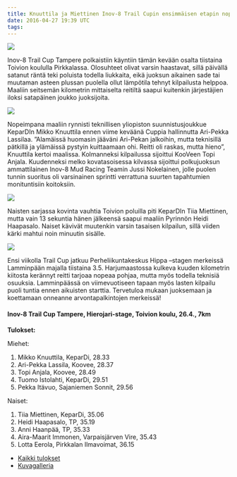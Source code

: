 ```yaml
---
title: Knuuttila ja Miettinen Inov-8 Trail Cupin ensimmäisen etapin nopeimmat
date: 2016-04-27 19:39 UTC
tags:
---
```


[![](https://farm2.staticflickr.com/1664/26057975603_1f74e38857_k_d.jpg)](https://www.flickr.com/photos/131233811@N02/26057975603/in/album-72157665296897503/)

Inov-8 Trail Cup Tampere polkaistiin käyntiin tämän kevään osalta tiistaina Toivion koululla Pirkkalassa. Olosuhteet olivat varsin haastavat, sillä päivällä satanut räntä teki poluista todella liukkaita, eikä juoksun aikainen sade tai muutaman asteen plussan puolella ollut lämpötila tehnyt kilpailusta helppoa. Maaliin seitsemän kilometrin mittaiselta reitiltä saapui kuitenkin järjestäjien iloksi satapäinen joukko juoksijoita. 

[![](https://farm2.staticflickr.com/1510/26662216955_696f983d3a_k_d.jpg)](https://www.flickr.com/photos/131233811@N02/26662216955/in/album-72157665296897503/)

Nopeimpana maaliin rynnisti teknillisen yliopiston suunnistusjoukkue KeparDIn Mikko Knuuttila ennen viime keväänä Cuppia hallinnutta Ari-Pekka Lassilaa. ”Alamäissä huomasin jääväni Ari-Pekan jalkoihin, mutta teknisillä pätkillä ja ylämäissä pystyin kuittaamaan ohi. Reitti oli raskas, mutta hieno”, Knuuttila kertoi maalissa. Kolmanneksi kilpailussa sijoittui KooVeen Topi Anjala. Kuudenneksi melko kovatasoisessa kilvassa sijoittui polkujuoksun ammattilainen Inov-8 Mud Racing Teamin Jussi Nokelainen, jolle puolen tunnin suoritus oli varsinainen sprintti verrattuna suurten tapahtumien monituntisiin koitoksiin. 

[![](https://farm2.staticflickr.com/1516/26635414336_c41466718a_k_d.jpg)](https://www.flickr.com/photos/131233811@N02/26635414336/in/album-72157665296897503/)

Naisten sarjassa kovinta vauhtia Toivion poluilla piti KeparDIn Tiia Miettinen, mutta vain 13 sekuntia hänen jälkeensä saapui maaliin Pyrinnön Heidi Haapasalo. Naiset kävivät muutenkin varsin tasaisen kilpailun, sillä viiden kärki mahtui noin minuutin sisälle.

[![](https://farm2.staticflickr.com/1625/26662096135_9836a30b26_k_d.jpg)](https://www.flickr.com/photos/131233811@N02/26662096135/in/album-72157665296897503/)

Ensi viikolla Trail Cup jatkuu Perheliikuntakeskus Hippa –stagen merkeissä Lamminpään majalla tiistaina 3.5. Harjumaastossa kulkeva kuuden kilometrin kiitosta kerännyt reitti tarjoaa nopeaa pohjaa, mutta myös todella teknisiä osuuksia. Lamminpäässä on viimevuotiseen tapaan myös lasten kilpailu puoli tuntia ennen aikuisten starttia. Tervetuloa mukaan juoksemaan ja koettamaan onneanne arvontapalkintojen merkeissä! 

#### Inov-8 Trail Cup Tampere, Hierojari-stage, Toivion koulu, 26.4., 7km

**Tulokset:**

Miehet:

1. Mikko Knuuttila, KeparDi, 28.33
2. Ari-Pekka Lassila, Koovee, 28.37
3. Topi Anjala, Koovee, 28.49
4. Tuomo Istolahti, KeparDi, 29.51
5. Pekka Itävuo, Sajaniemen Sonnit, 29.56

Naiset:

1. Tiia Miettinen, KeparDi, 35.06
2. Heidi Haapasalo, TP, 35.19
3. Anni Haanpää, TP, 35.33
4. Aira-Maarit Immonen, Varpaisjärven Vire, 35.43
5. Lotta Eerola, Pirkkalan Ilmavoimat, 36.15

* [Kaikki tulokset](https://events.navigeist.com/fi/events/4/legs/14/results)
* [Kuvagalleria](https://www.flickr.com/photos/131233811@N02/sets/72157665296897503/)